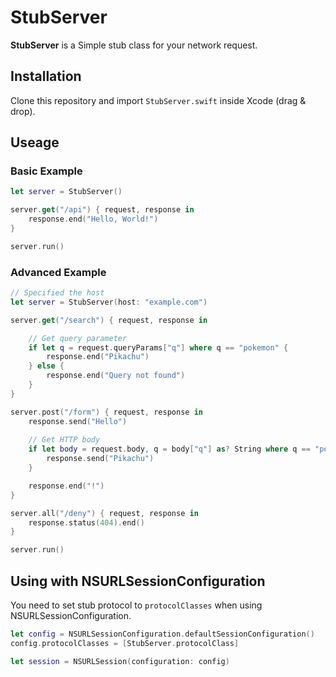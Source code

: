 # StubServer

**StubServer** is a Simple stub class for your network request.

## Installation

Clone this repository and import `StubServer.swift` inside Xcode (drag & drop).

## Useage

### Basic Example

```swift
let server = StubServer()

server.get("/api") { request, response in
    response.end("Hello, World!")
}

server.run()
```

### Advanced Example

```swift
// Specified the host
let server = StubServer(host: "example.com")

server.get("/search") { request, response in

    // Get query parameter
    if let q = request.queryParams["q"] where q == "pokemon" {
        response.end("Pikachu")
    } else {
    	response.end("Query not found")
    }
}

server.post("/form") { request, response in
    response.send("Hello")
    
    // Get HTTP body
    if let body = request.body, q = body["q"] as? String where q == "pokemon" {
        response.send("Pikachu")
    }

    response.end("!")
}

server.all("/deny") { request, response in 
	response.status(404).end()
}

server.run()
```

## Using with NSURLSessionConfiguration

You need to set stub protocol to `protocolClasses` when using NSURLSessionConfiguration.

```swift
let config = NSURLSessionConfiguration.defaultSessionConfiguration()
config.protocolClasses = [StubServer.protocolClass]

let session = NSURLSession(configuration: config)
```
